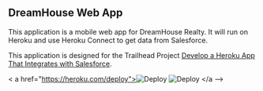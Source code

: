 DreamHouse Web App
------------------

This application is a mobile web app for DreamHouse Realty. It will run on Heroku and use Heroku Connect to get data from Salesforce.

This application is designed for the Trailhead Project [Develop a Heroku App That Integrates with Salesforce](https://trailhead.salesforce.com/content/learn/projects/develop-heroku-applications).

< a href="https://heroku.com/deploy"><img src="https://www.herokucdn.com/deploy/button.svg" alt="Deploy"></a>
  <img src="https://www.herokucdn.com/deploy/button.svg" alt="Deploy">
</a -->
